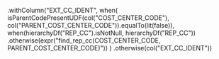 .withColumn("EXT_CC_IDENT",
      when(
        isParentCodePresentUDF(col("COST_CENTER_CODE"), col("PARENT_COST_CENTER_CODE")).equalTo(lit(false)),
        when(hierarchyDf("REP_CC").isNotNull, hierarchyDf("REP_CC"))
          .otherwise(expr("find_rep_cc(COST_CENTER_CODE, PARENT_COST_CENTER_CODE)"))
      )
      .otherwise(col("EXT_CC_IDENT"))
